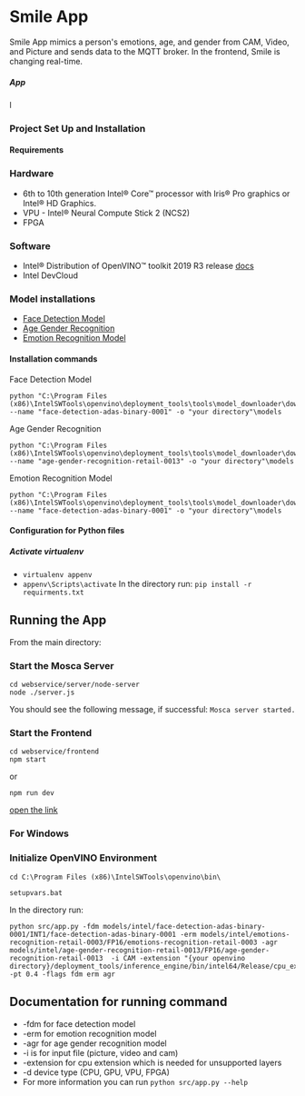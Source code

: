 # Smile App
Smile App mimics a person's emotions, age, and gender from CAM, Video, and Picture and sends data to the MQTT broker. In the frontend, Smile is changing real-time.
##### App
l
### Project Set Up and Installation 
  #### Requirements 
###  Hardware 
-   6th to 10th generation Intel® Core™ processor with Iris® Pro graphics or Intel® HD Graphics.
-   VPU - Intel® Neural Compute Stick 2 (NCS2)
-   FPGA
###  Software 
-   Intel® Distribution of OpenVINO™ toolkit 2019 R3 release [docs](https://software.intel.com/content/www/us/en/develop/tools/openvino-toolkit/choose-download.html)
-   Intel DevCloud
### Model installations
-   [Face Detection Model](https://docs.openvinotoolkit.org/latest/_models_intel_face_detection_adas_binary_0001_description_face_detection_adas_binary_0001.html)
-   [Age Gender Recognition](https://docs.openvinotoolkit.org/2019_R1/_age_gender_recognition_retail_0013_description_age_gender_recognition_retail_0013.html#:~:text=Fully%20convolutional%20network%20for%20simultaneous,not%20in%20the%20training%20set.)
-   [Emotion Recognition Model](https://docs.openvinotoolkit.org/2019_R1/_emotions_recognition_retail_0003_description_emotions_recognition_retail_0003.html)
#### Installation commands
Face Detection Model
```
python "C:\Program Files (x86)\IntelSWTools\openvino\deployment_tools\tools\model_downloader\downloader.py" --name "face-detection-adas-binary-0001" -o "your directory"\models 
```
Age Gender Recognition
```
python "C:\Program Files (x86)\IntelSWTools\openvino\deployment_tools\tools\model_downloader\downloader.py" --name "age-gender-recognition-retail-0013" -o "your directory"\models 
```
Emotion Recognition Model
```
python "C:\Program Files (x86)\IntelSWTools\openvino\deployment_tools\tools\model_downloader\downloader.py" --name "face-detection-adas-binary-0001" -o "your directory"\models
```
#### Configuration for Python files 
##### Activate virtualenv
- ```virtualenv appenv```
- ```appenv\Scripts\activate```
In the directory run: ```pip install -r requirments.txt```
## Running the App
From the main directory:
### Start the Mosca Server
```
cd webservice/server/node-server
node ./server.js
```
You should see the following message, if successful:
```Mosca server started.```
### Start the Frontend
```
cd webservice/frontend
npm start
```
or
```
npm run dev
```
[open the link](http://localhost:3000)
### For Windows
###  Initialize OpenVINO Environment
``` 
cd C:\Program Files (x86)\IntelSWTools\openvino\bin\ 
```
```
setupvars.bat
```
In the directory run:
```
python src/app.py -fdm models/intel/face-detection-adas-binary-0001/INT1/face-detection-adas-binary-0001 -erm models/intel/emotions-recognition-retail-0003/FP16/emotions-recognition-retail-0003 -agr models/intel/age-gender-recognition-retail-0013/FP16/age-gender-recognition-retail-0013  -i CAM -extension "{your openvino directory}/deployment_tools/inference_engine/bin/intel64/Release/cpu_extension_avx2.dll" -pt 0.4 -flags fdm erm agr 
```
## Documentation for running command
- -fdm for face detection model
- -erm for emotion recognition model
- -agr for age gender recognition model 
- -i is for input file (picture, video and cam)
- -extension for cpu extension which is needed for unsupported layers
- -d device type (CPU, GPU, VPU, FPGA)
- For more information you can run ```python src/app.py --help```


